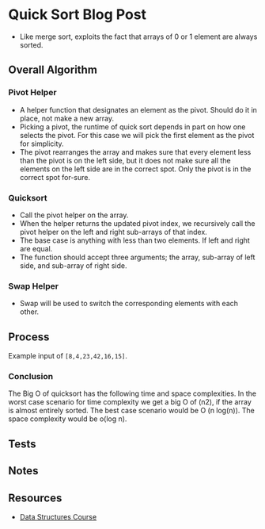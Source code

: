 # Quick Sort Blog Post

- Like merge sort, exploits the fact that arrays of 0 or 1 element are always sorted.


## Overall Algorithm

### Pivot Helper

- A helper function that designates an element as the pivot. Should do it in place, not make a new array.
- Picking a pivot, the runtime of quick sort depends in part on how one selects the pivot. For this case we will pick the first element
as the pivot for simplicity.
- The pivot rearranges the array and makes sure that every element less than the pivot is on the left side, but it does not make sure all the elements on the left side
are in the correct spot. Only the pivot is in the correct spot for-sure. 

### Quicksort

- Call the pivot helper on the array.
- When the helper returns the updated pivot index, we recursively call the pivot helper on the left and right sub-arrays of that index.
- The base case is anything with less than two elements. If left and right are equal.
- The function should accept three arguments; the array, sub-array of left side, and sub-array of right side.


### Swap Helper

- Swap will be used to switch the corresponding elements with each other.


## Process

Example input of `[8,4,23,42,16,15]`.



### Conclusion

The Big O of quicksort has the following time and space complexities. In the worst case scenario for time complexity we get a big O of (n2), if the array is almost entirely sorted. 
The best case scenario would be O (n log(n)). The space complexity would be o(log n). 


## Tests

## Notes

## Resources

- [Data Structures Course](https://www.udemy.com/course/js-algorithms-and-data-structures-masterclass/learn/lecture/11072020#learning-tools)
